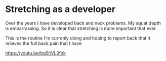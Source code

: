 # Stretching as a developer 

Over the years I have developed back and neck problems. My squat depth is embarrassing. 
So it is clear that stretching is more important that ever. 

This is the routine I'm currenly doing and hoping to report back that it relieves the full back pain that I have

https://youtu.be/bg5ltVL3fok
